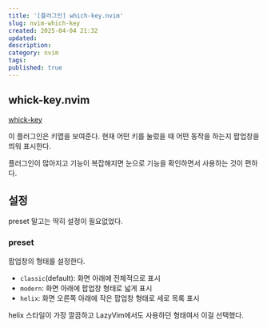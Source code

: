 ```yaml
---
title: '[플러그인] which-key.nvim'
slug: nvim-which-key
created: 2025-04-04 21:32
updated:
description:
category: nvim
tags:
published: true
---
```


## whick-key.nvim

[whick-key](https://github.com/folke/which-key.nvim)

이 플러그인은 키맵을 보여준다.
현재 어떤 키를 눌렀을 때 어떤 동작을 하는지 팝업창을 띄워 표시한다.

플러그인이 많아지고 기능이 복잡해지면 눈으로 기능을 확인하면서 사용하는 것이 편하다.

## 설정

preset 말고는 딱히 설정이 필요없었다.

### preset

팝업창의 형태를 설정한다.

- `classic`(default): 화면 아래에 전체적으로 표시
- `modern`: 화면 아래에 팝업창 형태로 넓게 표시
- `helix`: 화면 오른쪽 아래에 작은 팝업창 형태로 세로 목록 표시

helix 스타일이 가장 깔끔하고 LazyVim에서도 사용하던 형태여서 이걸 선택했다.
